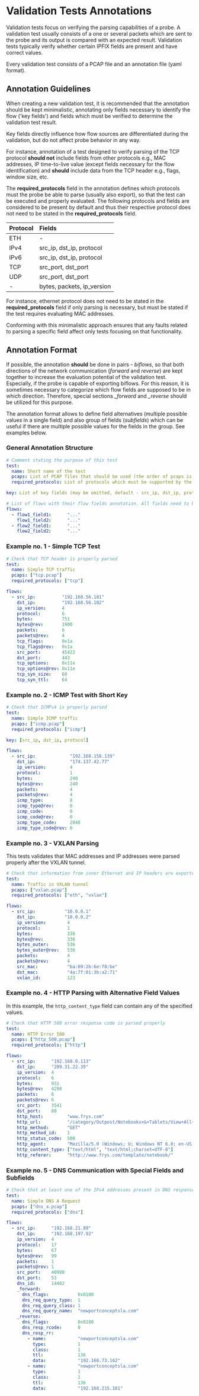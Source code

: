 # Validation Tests Annotations

Validation tests focus on verifying the parsing capabilities of a probe.
A validation test usually consists of a one or several packets
which are sent to the probe and its output is compared with an expected result.
Validation tests typically verify whether certain IPFIX fields are present and have correct values.

Every validation test consists of a PCAP file and an annotation file (yaml format).

## Annotation Guidelines

When creating a new validation test, it is recommended that the annotation
should be kept minimalistic, annotating only fields necessary to identify the flow ('key fields')
and fields which must be verified to determine the validation test result.

Key fields directly influence how flow sources are differentiated during the validation,
but do not affect probe behavior in any way.

For instance, annotation of a test designed to verify parsing of the TCP protocol
**should not** include fields from other protocols e.g., MAC addresses, IP time-to-live value
(except fields necessary for the flow identification) and **should** include data
from the TCP header e.g., flags, window size, etc.

The **required_protocols** field in the annotation defines which protocols must the probe
be able to parse (usually also export), so that the test can be executed and properly evaluated.
The following protocols and fields are considered to be present by default
and thus their respective protocol does not need to be stated in the **required_protocols** field.

| Protocol | Fields                     |
|:---------|:---------------------------|
| ETH      | -                          |
| IPv4     | src_ip, dst_ip, protocol   |
| IPv6     | src_ip, dst_ip, protocol   |
| TCP      | src_port, dst_port         |
| UDP      | src_port, dst_port         |
| -        | bytes, packets, ip_version |

For instance, ethernet protocol does not need to be stated in the **required_protocols** field
if only parsing is necessary, but must be stated if the test requires evaluating MAC addresses.

Conforming with this minimalistic approach ensures that any faults related to parsing a specific
field affect only tests focusing on that functionality.

## Annotation Format

If possible, the annotation **should** be done in pairs - *biflows*,
so that both directions of the network communication (*forward* and *reverse*)
are kept together to increase the evaluation potential of the validation test.
Especially, if the probe is capable of exporting biflows.  For this reason, it is sometimes
necessary to categorize which flow fields are supposed to be in which direction.
Therefore, special sections *_forward* and *_reverse* should be utilized for this purpose.

The annotation format allows to define field alternatives (multiple possible values in a single field)
and also group of fields (*subfields*) which can be useful if there are multiple possible values
for the fields in the group. See examples below.

### General Annotation Structure

```yaml
# Comment stating the purpose of this test
test:
  name: Short name of the test
  pcaps: List of PCAP files that should be used (the order of pcaps is respected)
  required_protocols: List of protocols which must be supported by the probe so that this test can be evaluated

key: List of key fields (may be omitted, default - src_ip, dst_ip, protocol, src_port, dst_port)

# List of flows with their flow fields annotation. All fields need to be properly defined in the fields.yml
flows:
  - flow1_field1:      "..."
    flow1_field2:      "..."
  - flow2_field1:      "..."
    flow2_field2:      "..."
```

### Example no. 1 - Simple TCP Test

```yaml
# Check that TCP header is properly parsed
test:
  name: Simple TCP traffic
  pcaps: ["tcp.pcap"]
  required_protocols: ["tcp"]

flows:
  - src_ip:          "192.168.56.101"
    dst_ip:          "192.168.56.102"
    ip_version:      4
    protocol:        6
    bytes:           751
    bytes@rev:       1900
    packets:         6
    packets@rev:     4
    tcp_flags:       0x1a
    tcp_flags@rev:   0x1a
    src_port:        45422
    dst_port:        443
    tcp_options:     0x11e
    tcp_options@rev: 0x11e
    tcp_syn_size:    60
    tcp_syn_ttl:     64
```

### Example no. 2 - ICMP Test with Short Key

```yaml
# Check that ICMPv4 is properly parsed
test:
  name: Simple ICMP traffic
  pcaps: ["icmp.pcap"]
  required_protocols: ["icmp"]

key: [src_ip, dst_ip, protocol]

flows:
  - src_ip:             "192.168.158.139"
    dst_ip:             "174.137.42.77"
    ip_version:         4
    protocol:           1
    bytes:              240
    bytes@rev:          240
    packets:            4
    packets@rev:        4
    icmp_type:          8
    icmp_type@rev:      0
    icmp_code:          0
    icmp_code@rev:      0
    icmp_type_code:     2048
    icmp_type_code@rev: 0
```

### Example no. 3 - VXLAN Parsing

This tests validates that MAC addresses and IP addresses were parsed properly after the VXLAN tunnel.

```yaml
# Check that information from inner Ethernet and IP headers are exported
test:
  name: Traffic in VXLAN tunnel
  pcaps: ["vxlan.pcap"]
  required_protocols: ["eth", "vxlan"]

flows:
  - src_ip:           "10.0.0.1"
    dst_ip:           "10.0.0.2"
    ip_version:        4
    protocol:          1
    bytes:             336
    bytes@rev:         336
    bytes_outer:       536
    bytes_outer@rev:   536
    packets:           4
    packets@rev:       4
    src_mac:           "ba:09:2b:6e:f8:be"
    dst_mac:           "4a:7f:01:3b:a2:71"
    vxlan_id:          123
```

### Example no. 4 - HTTP Parsing with Alternative Field Values

In this example, the `http_content_type` field can contain any of the specified values.

```yaml
# Check that HTTP 500 error response code is parsed properly
test:
  name: HTTP Error 500
  pcaps: ["http_500.pcap"]
  required_protocols: ["http"]

flows:
  - src_ip:      "192.168.0.113"
    dst_ip:      "209.31.22.39"
    ip_version:  4
    protocol:    6
    bytes:       931
    bytes@rev:   4298
    packets:     6
    packets@rev: 6
    src_port:    3541
    dst_port:    80
    http_host:         "www.frys.com"
    http_url:          "/category/Outpost/Notebooks+&+Tablets/View+All+Notebooks?site=sa:Notebook%20Pod:Pod2"
    http_method:       "GET"
    http_method_id:    1
    http_status_code:  500
    http_agent:        "Mozilla/5.0 (Windows; U; Windows NT 6.0; en-US; rv:1.9.1.3) Gecko/20090824 Firefox/3.5.3 (.NET CLR 3.5.30729)"
    http_content_type: ["text/html", "text/html;charset=UTF-8"]
    http_referer:      "http://www.frys.com/template/notebook/"
```

### Example no. 5 - DNS Communication with Special Fields and Subfields

```yaml
# Check that at least one of the IPv4 addresses present in DNS response to type A request is present in the flow
test:
  name: Simple DNS A Request
  pcaps: ["dns_a.pcap"]
  required_protocols: ["dns"]

flows:
  - src_ip:      "192.168.21.89"
    dst_ip:      "192.168.197.92"
    ip_version:  4
    protocol:    17
    bytes:       67
    bytes@rev:   99
    packets:     1
    packets@rev: 1
    src_port:    40980
    dst_port:    53
    dns_id:      14402
    _forward:
      dns_flags:           0x0100
      dns_req_query_type:  1
      dns_req_query_class: 1
      dns_req_query_name:  "newportconceptsla.com"
    _reverse:
      dns_flags:           0x8180
      dns_resp_rcode:      0
      dns_resp_rr:
        - name:            "newportconceptsla.com"
          type:            1
          class:           1
          ttl:             136
          data:            "192.168.73.162"
        - name:            "newportconceptsla.com"
          type:            1
          class:           1
          ttl:             136
          data:            "192.168.215.181"
```
